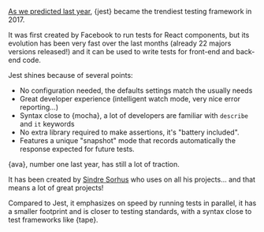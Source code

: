 [As we predicted last year](/2016/en#test-framework), {jest} became the trendiest testing framework in 2017.

It was first created by Facebook to run tests for React components, but its evolution has been very fast over the last months (already 22 majors versions released!) and it can be used to write tests for front-end and back-end code.

Jest shines because of several points:

* No configuration needed, the defaults settings match the usually needs
* Great developer experience (intelligent watch mode, very nice error reporting...)
* Syntax close to {mocha}, a lot of developers are familiar with `describe` and `it` keywords
* No extra library required to make assertions, it's "battery included".
* Features a unique "snapshot" mode that records automatically the response expected for future tests.

{ava}, number one last year, has still a lot of traction.

It has been created by [Sindre Sorhus](https://github.com/sindresorhus) who uses on all his projects... and that means a lot of great projects!

Compared to Jest, it emphasizes on speed by running tests in parallel, it has a smaller footprint and is closer to testing standards, with a syntax close to test frameworks like {tape}.

